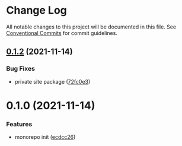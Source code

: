 # Change Log

All notable changes to this project will be documented in this file.
See [Conventional Commits](https://conventionalcommits.org) for commit guidelines.

## [0.1.2](https://github.com/magus/mono/compare/magic.iamnoah.com@0.1.1...magic.iamnoah.com@0.1.2) (2021-11-14)


### Bug Fixes

* private site package ([72fc0e3](https://github.com/magus/mono/commit/72fc0e3a314a5eada93ed9608da09bcc3a9f3803))





# 0.1.0 (2021-11-14)


### Features

* monorepo init ([ecdcc26](https://github.com/magus/mono/commit/ecdcc2622d70f8ee130d13a32320331848a6f861))
